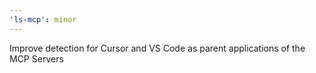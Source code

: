 ```yaml
---
'ls-mcp': minor
---
```


Improve detection for Cursor and VS Code as parent applications of the MCP Servers
